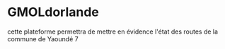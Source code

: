 # GMOLdorlande
cette plateforme permettra de mettre en évidence l'état des routes de la commune de Yaoundé 7
